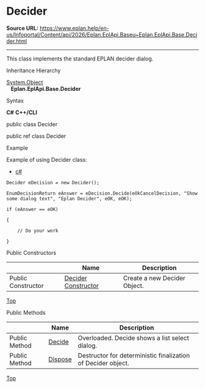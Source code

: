 # Decider

**Source URL:** https://www.eplan.help/en-us/Infoportal/Content/api/2026/Eplan.EplApi.Baseu~Eplan.EplApi.Base.Decider.html

---

This class implements the standard EPLAN decider dialog.

Inheritance Hierarchy

[System.Object](#)  
   **Eplan.EplApi.Base.Decider**

Syntax

**C#**
**C++/CLI**


public class Decider

public ref class Decider


Example

Example of using Decider class:

- [c#](#i-tab-content-edf133b9-c02d-49d3-8544-e60a41509139)

```
Decider eDecision = new Decider();

EnumDecisionReturn eAnswer = eDecision.Decide(eOkCancelDecision, "Show some dialog text", "Eplan Decider", eOK, eOK);

if (eAnswer == eOK)

{

    // Do your work

}
```

Public Constructors

|  | Name | Description |
| --- | --- | --- |
| Public Constructor | [Decider Constructor](Eplan.EplApi.Baseu~Eplan.EplApi.Base.Decider~_ctor.html) | Create a new Decider Object. |

[Top](#top)

Public Methods

|  | Name | Description |
| --- | --- | --- |
| Public Method | [Decide](Eplan.EplApi.Baseu~Eplan.EplApi.Base.Decider~Decide.html) | Overloaded. Decide shows a list select dialog. |
| Public Method | [Dispose](Eplan.EplApi.Baseu~Eplan.EplApi.Base.Decider~Dispose().html) | Destructor for deterministic finalization of Decider object. |

[Top](#top)
